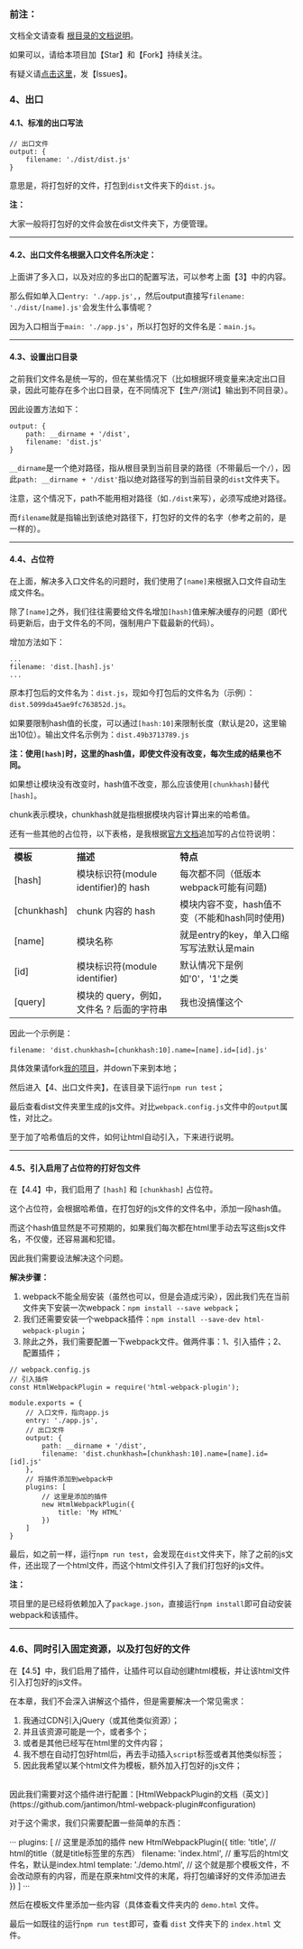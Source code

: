 ﻿<h3>前注：</h3>

文档全文请查看 [根目录的文档说明](https://github.com/qq20004604/webpack-study)。

如果可以，请给本项目加【Star】和【Fork】持续关注。

有疑义请[点击这里](https://github.com/qq20004604/webpack-study/issues)，发【Issues】。

<h3>4、出口</h3>

<h4>4.1、标准的出口写法</h4>

```
// 出口文件
output: {
    filename: './dist/dist.js'
}
```

意思是，将打包好的文件，打包到``dist``文件夹下的``dist.js``。

<b>注：</b>

大家一般将打包好的文件会放在dist文件夹下，方便管理。

---

<h4>4.2、出口文件名根据入口文件名所决定：</h4>

上面讲了多入口，以及对应的多出口的配置写法，可以参考上面【3】中的内容。

那么假如单入口``entry: './app.js',``，然后output直接写``filename: './dist/[name].js'``会发生什么事情呢？

因为入口相当于``main: './app.js'``，所以打包好的文件名是：``main.js``。

---

<h4>4.3、设置出口目录</h4>

之前我们文件名是统一写的，但在某些情况下（比如根据环境变量来决定出口目录，因此可能存在多个出口目录，在不同情况下【生产/测试】输出到不同目录）。

因此设置方法如下：

```
output: {
    path: __dirname + '/dist',
    filename: 'dist.js'
}
```

``__dirname``是一个绝对路径，指从根目录到当前目录的路径（不带最后一个``/``），因此``path: __dirname + '/dist'``指以绝对路径写的到当前目录的``dist``文件夹下。

注意，这个情况下，path不能用相对路径（如``./dist``来写），必须写成绝对路径。

而``filename``就是指输出到该绝对路径下，打包好的文件的名字（参考之前的，是一样的）。

---

<h4>4.4、占位符</h4>

在上面，解决多入口文件名的问题时，我们使用了``[name]``来根据入口文件自动生成文件名。

除了``[name]``之外，我们往往需要给文件名增加``[hash]``值来解决缓存的问题（即代码更新后，由于文件名的不同，强制用户下载最新的代码）。

增加方法如下：

```
...
filename: 'dist.[hash].js'
...
```

原本打包后的文件名为：``dist.js``，现如今打包后的文件名为（示例）：``dist.5099da45ae9fc763852d.js``。

如果要限制hash值的长度，可以通过``[hash:10]``来限制长度（默认是20，这里输出10位）。输出文件名示例为：``dist.49b3713789.js``

<b>注：使用``[hash]``时，这里的hash值，即使文件没有改变，每次生成的结果也不同。</b>

如果想让模块没有改变时，hash值不改变，那么应该使用``[chunkhash]``替代``[hash]``。

chunk表示模块，chunkhash就是指根据模块内容计算出来的哈希值。

还有一些其他的占位符，以下表格，是我根据[官方文档](https://doc.webpack-china.org/configuration/output#output-filename)追加写的占位符说明：

<table>
    <tr>
        <td><b>模板</b></td>
        <td><b>描述</b></td>
        <td><b>特点</b></td>
    </tr>
    <tr>
        <td>[hash]</td>
        <td>模块标识符(module identifier)的 hash</td>
        <td>每次都不同（低版本webpack可能有问题)</td>
    </tr>
    <tr>
        <td>[chunkhash]</td>
        <td>chunk 内容的 hash</td>
        <td>模块内容不变，hash值不变（不能和hash同时使用)</td>
    </tr>
    <tr>
        <td>[name]</td>
        <td>模块名称</td>
        <td>就是entry的key，单入口缩写写法默认是main</td>
    </tr>
    <tr>
        <td>[id]</td>
        <td>模块标识符(module identifier)</td>
        <td>默认情况下是例如'0'，'1'之类</td>
    </tr>
    <tr>
        <td>[query]</td>
        <td>模块的 query，例如，文件名 ? 后面的字符串</td>
        <td>我也没搞懂这个</td>
    </tr>
</table>

因此一个示例是：

```
filename: 'dist.chunkhash=[chunkhash:10].name=[name].id=[id].js'
```

具体效果请fork[我的项目](https://github.com/qq20004604/webpack-study/tree/master/4%E3%80%81%E5%87%BA%E5%8F%A3)，并down下来到本地；

然后进入【4、出口文件夹】，在该目录下运行``npm run test``；

最后查看dist文件夹里生成的js文件。对比``webpack.config.js``文件中的``output``属性，对比之。

至于加了哈希值后的文件，如何让html自动引入，下来进行说明。

---

<h4>4.5、引入启用了占位符的打好包文件</h4>

在【4.4】中，我们启用了 ``[hash]`` 和 ``[chunkhash]`` 占位符。

这个占位符，会根据哈希值，在打包好的js文件的文件名中，添加一段hash值。

而这个hash值显然是不可预期的，如果我们每次都在html里手动去写这些js文件名，不仅傻，还容易漏和犯错。

因此我们需要设法解决这个问题。

<b>解决步骤：</b>

1. webpack不能全局安装（虽然也可以，但是会造成污染），因此我们先在当前文件夹下安装一次webpack：``npm install --save webpack``；
2. 我们还需要安装一个webpack插件：``npm install --save-dev html-webpack-plugin``；
3. 除此之外，我们需要配置一下webpack文件。做两件事：1、引入插件；2、配置插件；

```
// webpack.config.js
// 引入插件
const HtmlWebpackPlugin = require('html-webpack-plugin');

module.exports = {
    // 入口文件，指向app.js
    entry: './app.js',
    // 出口文件
    output: {
        path: __dirname + '/dist',
        filename: 'dist.chunkhash=[chunkhash:10].name=[name].id=[id].js'
    },
    // 将插件添加到webpack中
    plugins: [
        // 这里是添加的插件
        new HtmlWebpackPlugin({
            title: 'My HTML'
        })
    ]
}
```

最后，如之前一样，运行``npm run test``，会发现在``dist``文件夹下，除了之前的js文件，还出现了一个html文件，而这个html文件引入了我们打包好的js文件。

<b>注：</b>

项目里的是已经将依赖加入了``package.json``，直接运行``npm install``即可自动安装webpack和该插件。

---

<h3>4.6、同时引入固定资源，以及打包好的文件</h3>

在【4.5】中，我们启用了插件，让插件可以自动创建html模板，并让该html文件引入打包好的js文件。

在本章，我们不会深入讲解这个插件，但是需要解决一个常见需求：

1. 我通过CDN引入jQuery（或其他类似资源）；
2. 并且该资源可能是一个，或者多个；
3. 或者是其他已经写在html里的文件内容；
4. 我不想在自动打包好html后，再去手动插入``script``标签或者其他类似标签；
5. 因此我希望以某个html文件为模板，额外加入打包好的js文件；

<br>
因此我们需要对这个插件进行配置：[HtmlWebpackPlugin的文档（英文）](https://github.com/jantimon/html-webpack-plugin#configuration)

对于这个需求，我们只需要配置一些简单的东西：

···
plugins: [
    // 这里是添加的插件
    new HtmlWebpackPlugin({
        title: 'title', // html的title（就是title标签里的东西）
        filename: 'index.html', // 重写后的html文件名，默认是index.html
        template: './demo.html',    // 这个就是那个模板文件，不会改动原有的内容，而是在原来html文件的末尾，将打包编译好的文件添加进去
    })
]
···

然后在模板文件里添加一些内容（具体查看文件夹内的 ``demo.html`` 文件。

最后一如既往的运行``npm run test``即可，查看 ``dist`` 文件夹下的 ``index.html`` 文件。


